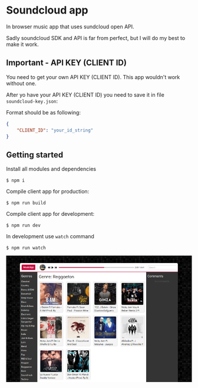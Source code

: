 # Soundcloud app

In browser music app that uses sundcloud open API.

Sadly soundcloud SDK and API is far from perfect, but I will do my best to make it work.

## Important - API KEY (CLIENT ID)

You need to get your own API KEY (CLIENT ID). This app wouldn't work without one.

After yo have your API KEY (CLIENT ID) you need to save it in file `soundcloud-key.json`:

Format should be as following:
```json
{
    "CLIENT_ID": "your_id_string"
}
```

## Getting started

Install all modules and dependencies

```
$ npm i
```

Compile client app for production:

```
$ npm run build
```

Compile client app for development:

```
$ npm run dev
```

In development use `watch` command

```
$ npm run watch
```


![alt tag](https://github.com/artemdemo/soundcloud-app/blob/master/soundcloud-app.png)
